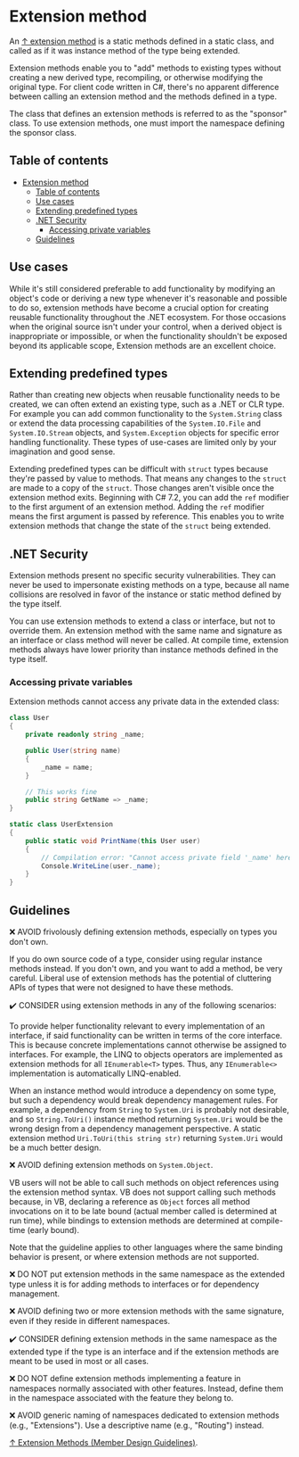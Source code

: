 # Extension method

An [↑ extension method](https://docs.microsoft.com/en-us/dotnet/csharp/programming-guide/classes-and-structs/extension-methods) is a static methods defined in a static class, and called as if it was instance method of the type being extended.

Extension methods enable you to "add" methods to existing types without creating a new derived type, recompiling, or otherwise modifying the original type. For client code written in C#, there's no apparent difference between calling an extension method and the methods defined in a type.

The class that defines an extension methods is referred to as the "sponsor" class. To use extension methods, one must import the namespace defining the sponsor class.

## Table of contents

- [Extension method](#extension-method)
  - [Table of contents](#table-of-contents)
  - [Use cases](#use-cases)
  - [Extending predefined types](#extending-predefined-types)
  - [.NET Security](#net-security)
    - [Accessing private variables](#accessing-private-variables)
  - [Guidelines](#guidelines)

## Use cases

While it's still considered preferable to add functionality by modifying an object's code or deriving a new type whenever it's reasonable and possible to do so, extension methods have become a crucial option for creating reusable functionality throughout the .NET ecosystem. For those occasions when the original source isn't under your control, when a derived object is inappropriate or impossible, or when the functionality shouldn't be exposed beyond its applicable scope, Extension methods are an excellent choice.

## Extending predefined types

Rather than creating new objects when reusable functionality needs to be created, we can often extend an existing type, such as a .NET or CLR type. For example you can add common functionality to the `System.String` class or extend the data processing capabilities of the `System.IO.File` and `System.IO.Stream` objects, and `System.Exception` objects for specific error handling functionality. These types of use-cases are limited only by your imagination and good sense.

Extending predefined types can be difficult with `struct` types because they're passed by value to methods. That means any changes to the `struct` are made to a copy of the `struct`. Those changes aren't visible once the extension method exits. Beginning with C# 7.2, you can add the `ref` modifier to the first argument of an extension method. Adding the `ref` modifier means the first argument is passed by reference. This enables you to write extension methods that change the state of the `struct` being extended.

## .NET Security

Extension methods present no specific security vulnerabilities. They can never be used to impersonate existing methods on a type, because all name collisions are resolved in favor of the instance or static method defined by the type itself.

You can use extension methods to extend a class or interface, but not to override them. An extension method with the same name and signature as an interface or class method will never be called. At compile time, extension methods always have lower priority than instance methods defined in the type itself.

### Accessing private variables

Extension methods cannot access any private data in the extended class:

```csharp
class User
{
    private readonly string _name;

    public User(string name)
    {
        _name = name;
    }

    // This works fine
    public string GetName => _name;
}

static class UserExtension
{
    public static void PrintName(this User user)
    {
        // Compilation error: "Cannot access private field '_name' here"
        Console.WriteLine(user._name);
    }
}
```

## Guidelines

❌ AVOID frivolously defining extension methods, especially on types you don't own.

If you do own source code of a type, consider using regular instance methods instead. If you don't own, and you want to add a method, be very careful. Liberal use of extension methods has the potential of cluttering APIs of types that were not designed to have these methods.

✔️ CONSIDER using extension methods in any of the following scenarios:

To provide helper functionality relevant to every implementation of an interface, if said functionality can be written in terms of the core interface. This is because concrete implementations cannot otherwise be assigned to interfaces. For example, the LINQ to objects operators are implemented as extension methods for all `IEnumerable<T>` types. Thus, any `IEnumerable<>` implementation is automatically LINQ-enabled.

When an instance method would introduce a dependency on some type, but such a dependency would break dependency management rules. For example, a dependency from `String` to `System.Uri` is probably not desirable, and so `String.ToUri()` instance method returning `System.Uri` would be the wrong design from a dependency management perspective. A static extension method `Uri.ToUri(this string str)` returning `System.Uri` would be a much better design.

❌ AVOID defining extension methods on `System.Object`.

VB users will not be able to call such methods on object references using the extension method syntax. VB does not support calling such methods because, in VB, declaring a reference as `Object` forces all method invocations on it to be late bound (actual member called is determined at run time), while bindings to extension methods are determined at compile-time (early bound).

Note that the guideline applies to other languages where the same binding behavior is present, or where extension methods are not supported.

❌ DO NOT put extension methods in the same namespace as the extended type unless it is for adding methods to interfaces or for dependency management.

❌ AVOID defining two or more extension methods with the same signature, even if they reside in different namespaces.

✔️ CONSIDER defining extension methods in the same namespace as the extended type if the type is an interface and if the extension methods are meant to be used in most or all cases.

❌ DO NOT define extension methods implementing a feature in namespaces normally associated with other features. Instead, define them in the namespace associated with the feature they belong to.

❌ AVOID generic naming of namespaces dedicated to extension methods (e.g., "Extensions"). Use a descriptive name (e.g., "Routing") instead.

[↑ Extension Methods (Member Design Guidelines)](https://docs.microsoft.com/en-us/dotnet/standard/design-guidelines/extension-methods).
